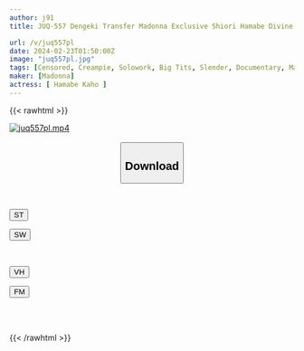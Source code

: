 ```yaml
---
author: j91
title: JUQ-557 Dengeki Transfer Madonna Exclusive Shiori Hamabe Divine Breasts, Divine Butt, Divine Neck, These Are The Three Sacred Treasures Of Eroticism.

url: /v/juq557pl
date: 2024-02-23T01:50:00Z
image: "juq557pl.jpg"
tags: [Censored, Creampie, Solowork, Big Tits, Slender, Documentary, Mature Woman	]
maker: [Madonna]
actress: [ Hamabe Kaho ]
---
```



{{< rawhtml >}}

<div class="video" data-videoid="WGgW4vpWLJIp2j">
    <a href="javascript:;">
        <img src="/v/juq557pl/juq557pl.jpg" width="WIDTH" height="HEIGHT" alt="juq557pl.mp4" loading="lazy">
    </a>
</div>

<script type="text/javascript" src="https://j91.asia/asset/on-demand-st.js"></script>

<br>
  <link rel="stylesheet" href="https://j91.asia/asset/bs5.css">
  
  <center>
  <button class="btn btn-primary" type="button" data-bs-toggle="collapse" data-bs-target=".multi-collapse" aria-expanded="false" aria-controls="multiCollapseExample1 multiCollapseExample2"><h2>Download</h2></button></center>
</p>
<div class="row">
  <div class="col">
    <div class="collapse multi-collapse" id="multiCollapseExample1">
      <div class="card card-body">
	      	      <br>
<div class="buttons">  
<p><a href="https://streamtape.to/v/WGgW4vpWLJIp2j" target="_blank"><button class="btn-hover color-3"><i class="fa fa-download"></i> ST</button></a></p>
<p><a href="https://cdnwish.com/n5pbjf7lc81c" target="_blank"><button class="btn-hover color-2"><i class="fa fa-download"></i> SW</button></a></p></div>
    </div>
  </div>
</div>
  <div class="col">
    <div class="collapse multi-collapse" id="multiCollapseExample2">
      <div class="card card-body">
	      <br>
<div class="buttons">
<p><a href="https://vidhidepro.com/f/w1dravq7jju4"><button class="btn-hover color-9"><i class="fa fa-download"></i> VH</button></a></p>
<p><a href="https://filemoon.sx/d/v6wv4am9rufl"><button class="btn-hover color-8"><i class="fa fa-download"></i> FM</button></a></p></div>
<br><br>
      </div>
    </div>
  </div>
</div>

{{< /rawhtml >}}